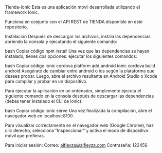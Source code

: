 Tienda-Ionic
Esta es una aplicación móvil desarrollada utilizando el framework Ionic.

Funciona en conjunto con el API REST de TIENDA disponible en este repositorio.

Instalación
Después de descargar los archivos, instala las dependencias abriendo la consola y ejecutando el siguiente comando:

bash
Copiar código
npm install
Una vez que las dependencias se hayan instalado, tienes dos opciones: ejecutar los siguientes comandos:

bash
Copiar código
ionic cordova platform add android
ionic cordova build android
Asegúrate de cambiar entre android o ios según la plataforma que desees probar. Luego, abre el archivo resultante en Android Studio o Xcode para compilar y probar en un dispositivo.

Para ejecutar la aplicación en un ordenador, simplemente ejecuta el siguiente comando en la consola después de descargar las dependencias (debes tener instalado el CLI de Ionic):

bash
Copiar código
ionic serve
Una vez finalizada la compilación, abre el navegador web en localhost:8100.

Para visualizar correctamente en el navegador web (Google Chrome), haz clic derecho, selecciona "Inspeccionar" y activa el modo de dispositivo móvil que prefieras.

Para iniciar sesión:
Correo: alfleyza@alfleyza.com
Contraseña: 123456
